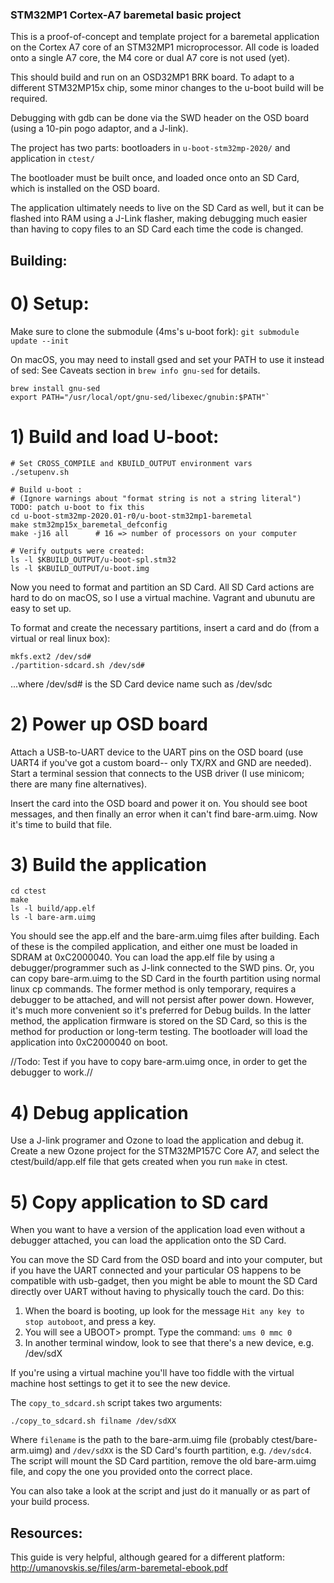 ### STM32MP1 Cortex-A7 baremetal basic project

This is a proof-of-concept and template project for a baremetal application on the Cortex A7 core of an STM32MP1 microprocessor.
All code is loaded onto a single A7 core, the M4 core or dual A7 core is not used (yet).

This should build and run on an OSD32MP1 BRK board. To adapt to a different STM32MP15x chip, some minor changes to the u-boot build will be required.

Debugging with gdb can be done via the SWD header on the OSD board (using a 10-pin pogo adaptor, and a J-link).

The project has two parts: bootloaders in `u-boot-stm32mp-2020/` and application in `ctest/`

The bootloader must be built once, and loaded once onto an SD Card, which is installed on the OSD board. 

The application ultimately needs to live on the SD Card as well, but it can be flashed into RAM using a J-Link flasher, making debugging much easier than having to copy files to an SD Card each time the code is changed.


## Building:

# 0) Setup:

Make sure to clone the submodule (4ms's u-boot fork):
`git submodule update --init`

On macOS, you may need to install gsed and set your PATH to use it instead of sed:
See Caveats section in `brew info gnu-sed` for details.
```
brew install gnu-sed
export PATH="/usr/local/opt/gnu-sed/libexec/gnubin:$PATH"`
```

# 1) Build and load U-boot:

```
# Set CROSS_COMPILE and KBUILD_OUTPUT environment vars
./setupenv.sh

# Build u-boot :
# (Ignore warnings about "format string is not a string literal") TODO: patch u-boot to fix this
cd u-boot-stm32mp-2020.01-r0/u-boot-stm32mp1-baremetal
make stm32mp15x_baremetal_defconfig
make -j16 all      # 16 => number of processors on your computer

# Verify outputs were created:
ls -l $KBUILD_OUTPUT/u-boot-spl.stm32
ls -l $KBUILD_OUTPUT/u-boot.img
```

Now you need to format and partition an SD Card. 
All SD Card actions are hard to do on macOS, so I use a virtual machine. Vagrant and ubunutu are easy to set up.

To format and create the necessary partitions, insert a card and do (from a virtual or real linux box):
```
mkfs.ext2 /dev/sd#
./partition-sdcard.sh /dev/sd#
```
...where /dev/sd# is the SD Card device name such as /dev/sdc

# 2) Power up OSD board

Attach a USB-to-UART device to the UART pins on the OSD board (use UART4 if you've got a custom board-- only TX/RX and GND are needed).
Start a terminal session that connects to the USB driver (I use minicom; there are many fine alternatives).

Insert the card into the OSD board and power it on. You should see boot messages, and then finally an error when it can't find
bare-arm.uimg. Now it's time to build that file.

# 3) Build the application
```
cd ctest
make 
ls -l build/app.elf
ls -l bare-arm.uimg
```
You should see the app.elf and the bare-arm.uimg files after building. Each of these is the compiled application, and either one must be loaded
in SDRAM at 0xC2000040. You can load the app.elf file by using a debugger/programmer such as J-link connected to the SWD pins.
Or, you can copy bare-arm.uimg to the SD Card in the fourth partition using normal linux cp commands. 
The former method is only temporary, requires a debugger to be attached, and will not persist after power down. However, it's much more convenient so it's preferred for Debug builds.
In the latter method, the application firmware is stored on the SD Card, so this is the method for production or long-term testing. The bootloader will load the application into 0xC2000040 on boot.

//Todo: Test if you have to copy bare-arm.uimg once, in order to get the debugger to work.//

# 4) Debug application

Use a J-link programer and Ozone to load the application and debug it. Create a new Ozone project for the STM32MP157C Core A7, and select the ctest/build/app.elf
file that gets created when you run `make` in ctest.

# 5) Copy application to SD card

When you want to have a version of the application load even without a debugger attached, you can load the application onto the SD Card.

You can move the SD Card from the OSD board and into your computer, but if you have the UART connected and your particular OS happens to be compatible with usb-gadget, then you might be able to mount the SD Card directly over UART without having to physically touch the card. Do this:
1) When the board is booting, up look for the message `Hit any key to stop autoboot`, and press a key.
2) You will see a UBOOT> prompt. Type the command: `ums 0 mmc 0`
3) In another terminal window, look to see that there's a new device, e.g. /dev/sdX 

If you're using a virtual machine you'll have too fiddle with the virtual machine host settings to get it to see the new device.

The `copy_to_sdcard.sh` script takes two arguments:
```
./copy_to_sdcard.sh filname /dev/sdXX
```
Where `filename` is the path to the bare-arm.uimg file (probably ctest/bare-arm.uimg) and `/dev/sdXX` is the SD Card's fourth partition, e.g. `/dev/sdc4`.
The script will mount the SD Card partition, remove the old bare-arm.uimg file, and copy the one you provided onto the correct place.

You can also take a look at the script and just do it manually or as part of your build process.

## Resources:

This guide is very helpful, although geared for a different platform:
http://umanovskis.se/files/arm-baremetal-ebook.pdf

